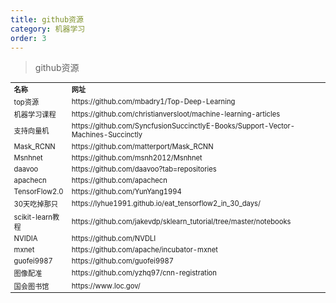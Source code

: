 ```yaml
---
title: github资源
category: 机器学习
order: 3
---
```


> github资源
<table width="1033" style="font-size: 0.8em;">
	<tbody>
		<tr>
			<td>
				<strong>
					名称
				</strong>
			</td>
			<td>
				<strong>
					网址
				</strong>
			</td>
		</tr>
		<tr>
			<td>
				top资源
			</td>
			<td>
				https://github.com/mbadry1/Top-Deep-Learning
			</td>
		</tr>
		<tr>
			<td>
				机器学习课程
			</td>
			<td>
				https://github.com/christianversloot/machine-learning-articles
			</td>
		</tr>
		<tr>
			<td>
				支持向量机
			</td>
			<td>
				https://github.com/SyncfusionSuccinctlyE-Books/Support-Vector-Machines-Succinctly
			</td>
		</tr>
		<tr>
			<td>
				Mask_RCNN
			</td>
			<td>
				https://github.com/matterport/Mask_RCNN
			</td>
		</tr>
		<tr>
			<td>
				Msnhnet
			</td>
			<td>
				https://github.com/msnh2012/Msnhnet
			</td>
		</tr>
		<tr>
			<td>
				daavoo
			</td>
			<td>
				https://github.com/daavoo?tab=repositories
			</td>
		</tr>
		<tr>
			<td>
				apachecn
			</td>
			<td>
				https://github.com/apachecn
			</td>
		</tr>
		<tr>
			<td>
				 TensorFlow2.0
			</td>
			<td>
				https://github.com/YunYang1994
			</td>
		</tr>
		<tr>
			<td>
				30天吃掉那只
			</td>
			<td>
				https://lyhue1991.github.io/eat_tensorflow2_in_30_days/
			</td>
		</tr>
		<tr>
			<td>
				scikit-learn教程
			</td>
			<td>
				https://github.com/jakevdp/sklearn_tutorial/tree/master/notebooks
			</td>
		</tr>
		<tr>
			<td>
				NVIDIA
			</td>
			<td>
				https://github.com/NVDLI
			</td>
		</tr>
		<tr>
			<td>
				mxnet
			</td>
			<td>
				https://github.com/apache/incubator-mxnet
			</td>
		</tr>
		<tr>
			<td>
				guofei9987
			</td>
			<td>
				https://github.com/guofei9987
			</td>
		</tr>
		<tr>
			<td>
				图像配准
			</td>
			<td>
				https://github.com/yzhq97/cnn-registration
			</td>
		</tr>
		<tr>
			<td>
				国会图书馆
			</td>
			<td>
				https://www.loc.gov/
			</td>
		</tr>
	</tbody>
</table>